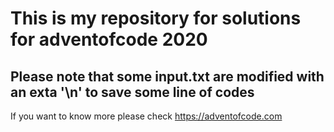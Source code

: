 # This is my repository for solutions for adventofcode 2020

## Please note that some input.txt are modified with an exta '\n' to save some line of codes

If you want to know more please check https://adventofcode.com
